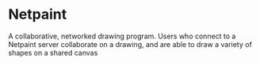 # Netpaint
A collaborative, networked drawing  program. Users who connect to a Netpaint server collaborate on a drawing, and are able to draw a variety of shapes on a shared canvas
